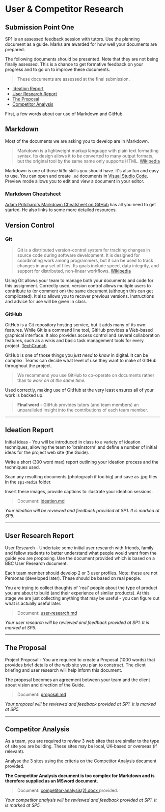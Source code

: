 # User &amp; Competitor Research

## Submission Point One

SP1 is an assessed feedback session with tutors. Use the planning document as a guide. Marks are awarded for how well your documents are prepared.

The following documents should be presented. Note that they are not being finally assessed. This is a chance to get formative feedback on your progress and to go on to improve these documents.

> These documents are assessed at the final submission.

- [Ideation Report](#Ideation-Report)
- [User Research Report](#User-Research-Report)
- [The Proposal](#The-Proposal)
- [Competitor Analysis](#Competitor-Analysis)

First, a few words about our use of Markdown and GitHub.

## Markdown

Most of the documents we are asking you to develop are in Markdown.

> Markdown is a lightweight markup language with plain text formatting syntax. Its design allows it to be converted to many output formats, but the original tool by the same name only supports HTML. [Wikipedia](https://en.wikipedia.org/wiki/Markdown)

Markdown is one of those _little_ skills you should have. It's also fun and easy to use. You can open and create `.md` documents in [Visual Studio Code](https://code.visualstudio.com/docs/languages/markdown). Preview mode allows you to edit and view a document in your editor.

### Markdown Cheatsheet

[Adam Pritchard's Markdown Cheatsheet on GitHub](https://github.com/adam-p/markdown-here/wiki/Markdown-Cheatsheet) has all you need to get started. He also links to some more detailed resources.

## Version Control

### Git

> Git is a distributed version-control system for tracking changes in source code during software development. It is designed for coordinating work among programmers, but it can be used to track changes in any set of files. Its goals include speed, data integrity, and support for distributed, non-linear workflows. [Wikipedia](https://en.wikipedia.org/wiki/Git)

Using Git allows your team to manage both your documents and code for this assignment. Correctly used, version control allows multiple users to contribute to (or comment on) the same document (although this can get complicated). It also allows you to recover previous versions. Instructions and advice for use will be given in class.

### GitHub

GitHub is a Git repository hosting service, but it adds many of its own features. While Git is a command line tool, GitHub provides a Web-based graphical interface. It also provides access control and several collaboration features, such as a wikis and basic task management tools for every project. [TechCrunch](https://techcrunch.com/2012/07/14/what-exactly-is-github-anyway/)

GitHub is one of those things you _just need to know_ in digital. It can be complex. Teams can decide what level of use they want to make of GitHub throughout the project.

> We recommend you use GitHub to co-operate on documents rather than to _work on at the same time_.

Used correctly, making use of GitHub at the very least ensures all of your work is backed up.

> **Final word** - GitHub provides tutors (and team members) an unparalleled insight into the contributions of each team member.

---

## Ideation Report

Initial ideas - You will be introduced in class to a variety of ideation techniques, allowing the team to 'brainstorm' and define a number of initial ideas for the project web site (the Guide).

Write a short (300 word max) report outlining your ideation process and the techniques used.

Scan any resulting documents (photograph if too big) and save as .jpg files in the `sp1-media` folder.

Insert these images, provide captions to illustrate your ideation sessions.

> Document: [ideation.md](ideation.md)

_Your ideation will be reviewed and feedback provided at SP1. It is marked at SP5._

---

## User Research Report

User Research - Undertake some initial user research with friends, family and fellow students to better understand what people would want from the guide you are proposing. Use the document provided which is based on a BBC User Research document.

Each team member should develop 2 or 3 user profiles. Note: these are not Personas (developed later). These should be based on real people.

You are trying to collect thoughts of 'real' people about the type of product you are about to build (and their experience of similar products). At this stage we are just collecting anything that may be useful - you can figure out what is actually useful later.

> Document: [user-research.md](user-research.md)

_Your user research will be reviewed and feedback provided at SP1. It is marked at SP5._

---

## The Proposal

Project Proposal - You are required to create a Proposal (1000 words) that provides brief details of the web site you plan to construct. The client briefing and user research will help inform this document.

The proposal becomes an agreement between your team and the client about vision and direction of the Guide.

> Document: [proposal.md](proposal.md)

_Your proposal will be reviewed and feedback provided at SP1. It is marked at SP5._

---

## Competitor Analysis

As a team, you are required to review 3 web sites that are similar to the type of site you are building. These sites may be local, UK-based or overseas (if relevant).

Analyse the 3 sites using the criteria on the Competitor Analysis document provided.

**The Competitor Analysis document is too complex for Markdown and is therefore supplied as an MSword document.**

> Document: [competitor-analysis(2).docx ](competitor-analysis(2).docx) provided.

_Your competitor analysis will be reviewed and feedback provided at SP1. It is marked at SP5._
